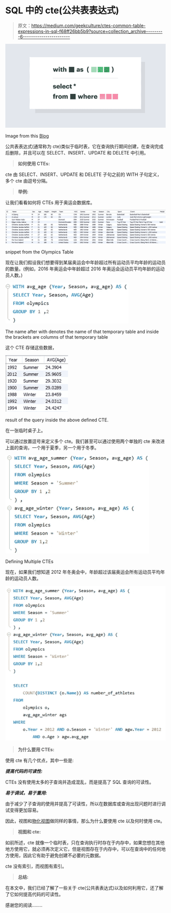 # SQL 中的 cte(公共表表达式)

> 原文：<https://medium.com/geekculture/ctes-common-table-expressions-in-sql-f68ff26bb5b9?source=collection_archive---------6----------------------->

![](img/21531878af83fa285424b4652eb44d33.png)

Image from this [Blog](https://mode.com/blog/use-common-table-expressions-to-keep-your-sql-clean/)

公共表表达式(通常称为 cte)类似于临时表，它在查询执行期间创建，在查询完成后删除，并且可以在 SELECT、INSERT、UPDATE 和 DELETE 中引用。

> **如何使用 CTEs:**

cte 由 SELECT、INSERT、UPDATE 和 DELETE 子句之前的 WITH 子句定义，多个 cte 由逗号分隔。

> **举例:**

让我们看看如何将 CTEs 用于奥运会数据库。

![](img/0bac1e1153fe3db46298cce19d1826f7.png)

snippet from the Olympics Table

现在让我们假设我们想要得到某届奥运会中年龄超过所有运动员平均年龄的运动员的数量。(例如，2016 年奥运会中年龄超过 2016 年奥运会运动员平均年龄的运动员人数。)

![](img/d8009b031a4ef6d887fa8a2fdd79604f.png)

The name after with denotes the name of that temporary table and inside the brackets are columns of that temporary table

这个 CTE 存储这些数据，

![](img/4c6677bbd31f966c150af93818e8136b.png)

result of the query inside the above defined CTE.

在一张临时桌子上。

可以通过放置逗号来定义多个 cte。我们甚至可以通过使用两个单独的 cte 来改进上面的查询，一个用于夏季，另一个用于冬季。

![](img/eba3f0fbd825e36a63facd3794b3f742.png)

Defining Multiple CTEs

现在，如果我们想知道 2012 年冬奥会中，年龄超过该届奥运会所有运动员平均年龄的运动员人数。

![](img/5d47f1b99957c54dbe7c822999e7e013.png)

> **为什么要用 CTEs:**

使用 cte 有几个优点，其中一些是:

***提高代码的可读性:***

CTEs 没有使用太多的子查询并造成混乱，而是提高了 SQL 查询的可读性。

***易于调试，易于重用:***

由于减少了子查询的使用并提高了可读性，所以在数据库或查询出现问题时进行调试变得更加容易。

因此，视图和[物化视图](https://blog.devops.dev/how-using-materialized-view-can-improve-your-query-bc13b59b68ae?source=your_stories_page-------------------------------------)做同样的事情，那么为什么要使用 cte 以及何时使用 cte。

> **视图和 cte:**

如前所述，cte 就像一个临时表，只在查询执行时存在于内存中，如果您想在其他地方使用它，就必须再次定义它，但是视图存在于内存中，可以在查询中的任何地方使用，因此它有助于避免创建不必要的元数据。

cte 没有索引，而视图有索引。

> **总结:**

在本文中，我们已经了解了一些关于 cte(公共表表达式)以及如何利用它，还了解了它如何提高代码的可读性。

感谢您的阅读……..
